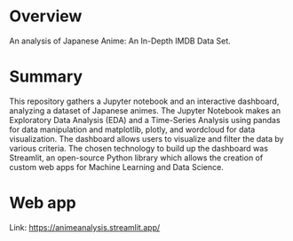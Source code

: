 # Overview
An analysis of Japanese Anime: An In-Depth IMDB Data Set.

# Summary
This repository gathers a Jupyter notebook and an interactive dashboard, analyzing a dataset of Japanese animes. The Jupyter Notebook makes an Exploratory Data Analysis (EDA) and a Time-Series Analysis using pandas for data manipulation and matplotlib, plotly, and wordcloud for data visualization. The dashboard allows users to visualize and filter the data by various criteria. The chosen technology to build up the dashboard was Streamlit, an open-source Python library which allows the creation of custom web apps for Machine Learning and Data Science.

# Web app
Link: https://animeanalysis.streamlit.app/
